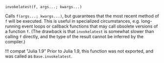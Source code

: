```
invokelatest(f, args...; kwargs...)
```

Calls `f(args...; kwargs...)`, but guarantees that the most recent method of `f` will be executed.   This is useful in specialized circumstances, e.g. long-running event loops or callback functions that may call obsolete versions of a function `f`. (The drawback is that `invokelatest` is somewhat slower than calling `f` directly, and the type of the result cannot be inferred by the compiler.)

!!! compat "Julia 1.9"
    Prior to Julia 1.9, this function was not exported, and was called as `Base.invokelatest`.


